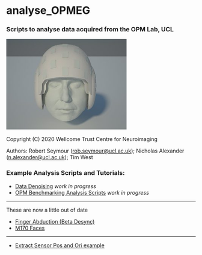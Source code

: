 # analyse_OPMEG
### Scripts to analyse data acquired from the OPM Lab, UCL

![opm](./old/opm_image.jpg)

Copyright (C) 2020 Wellcome Trust Centre for Neuroimaging

Authors:  Robert Seymour      (rob.seymour@ucl.ac.uk);
          Nicholas Alexander  (n.alexander@ucl.ac.uk);
          Tim West
          
### Example Analysis Scripts and Tutorials:
- [Data Denoising](https://github.com/FIL-OPMEG/NR4M) *work in progress*
- [OPM Benchmarking Analysis Scripts](https://github.com/FIL-OPMEG/opm_benchmarking_2020) *work in progress*

---------------------------------------------------------------------------
These are now a little out of date
- [Finger Abduction (Beta Desync)](./test_scripts/test_motor_data.ipynb)
- [M170 Faces](./test_scripts/html/M170_pipeline.html)
----------------------------------------------------------------------------

- [Extract Sensor Pos and Ori example](./test_scripts/html/extractSensorPositions_Example.html)
